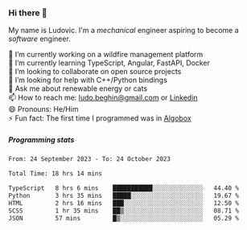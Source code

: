 ### Hi there 👋

My name is Ludovic. I'm a *mechanical* engineer aspiring to become a *software* engineer.

 🔭 I’m currently working on a wildfire management platform<br/>
 🌱 I’m currently learning TypeScript, Angular, FastAPI, Docker<br/>
 👯 I’m looking to collaborate on open source projects<br/>
 🤔 I’m looking for help with C++/Python bindings<br/>
 💬 Ask me about renewable energy or cats<br/>
 📫 How to reach me: ludo.beghin@gmail.com or [Linkedin](https://www.linkedin.com/in/ludovic-beghin/)<br/>
 😄 Pronouns: He/Him<br/>
 ⚡ Fun fact: The first time I programmed was in [Algobox](https://fr.wikipedia.org/wiki/Algobox)<br/>

##### Programming stats
<!--START_SECTION:waka-->

```txt
From: 24 September 2023 - To: 24 October 2023

Total Time: 18 hrs 14 mins

TypeScript   8 hrs 6 mins    ███████████░░░░░░░░░░░░░░   44.40 %
Python       3 hrs 35 mins   █████░░░░░░░░░░░░░░░░░░░░   19.67 %
HTML         2 hrs 16 mins   ███░░░░░░░░░░░░░░░░░░░░░░   12.50 %
SCSS         1 hr 35 mins    ██▒░░░░░░░░░░░░░░░░░░░░░░   08.71 %
JSON         57 mins         █▒░░░░░░░░░░░░░░░░░░░░░░░   05.29 %
```

<!--END_SECTION:waka-->
